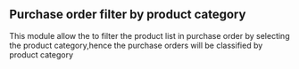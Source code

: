 Purchase order filter by product category
--------------------------------------------------
This module allow the to filter the product list in purchase order by selecting the product category,hence the purchase orders will be classified by product category



